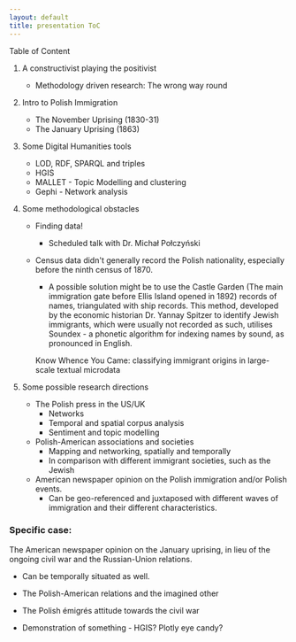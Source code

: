```yaml
---
layout: default
title: presentation ToC
---
```


Table of Content


1. A constructivist playing the positivist
   - Methodology driven research: The wrong way round

2. Intro to Polish Immigration
    - The November Uprising (1830-31)
    - The January Uprising (1863)

3. Some Digital Humanities tools
    - LOD, RDF, SPARQL and triples
    - HGIS
    - MALLET - Topic Modelling and clustering
    - Gephi - Network analysis

4. Some methodological obstacles

    - Finding data!
      - Scheduled talk with Dr. Michał Połczyński

    - Census data didn't generally record the Polish nationality, especially before the ninth census of 1870.
        - A possible solution might be to use the Castle Garden (The main immigration gate before Ellis Island opened in 1892) records of names, triangulated with ship records.
        This method, developed by the economic historian Dr. Yannay Spitzer to identify Jewish immigrants, which were usually not recorded as such, utilises Soundex - a phonetic algorithm for indexing names by sound, as pronounced in English.

        Know Whence You Came: classifying immigrant origins in large-scale textual microdata

5. Some possible research directions
    - The Polish press in the US/UK
        - Networks
        - Temporal and spatial corpus analysis
        - Sentiment and topic modelling
    - Polish-American associations and societies
        - Mapping and networking, spatially and temporally
        - In comparison with different immigrant societies, such as the Jewish
    - American newspaper opinion on the Polish immigration and/or Polish events.
      - Can be geo-referenced and juxtaposed with different waves of immigration and their different characteristics.


### Specific case:

The American newspaper opinion on the January uprising, in lieu of the ongoing civil war and the Russian-Union relations.
- Can be temporally situated as well.
- The Polish-American relations and the imagined other
- The Polish émigrés attitude towards the civil war


- Demonstration of something - HGIS? Plotly eye candy?
